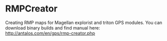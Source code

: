 RMPCreator
==========

Creating RMP maps for Magellan explorist and triton GPS modules.
You can download binary builds and find manual here: http://antalos.com/en/gps/rmp-creator.php